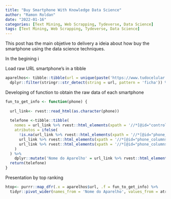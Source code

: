 ```yaml
---
title: "Buy Smartphone With Knowledge Data Science"
author: "Ramon Roldan"
date: "2022-01-16"
categories: [Text Mining, Web Scrapping, Tydeverse, Data Science]
tags: [Text Mining, Web Scrapping, Tydeverse, Data Science]
---
```

This post has the main objetive to delivery a ideia about how buy the smartphone using the data science techniques.

In the begining i 


Load raw URL smartphone’s in a tibble

``` r
aparelhos<- tibble::tibble(url = unique(paste('https://www.tudocelular.com', rvest::read_html('https://www.tudocelular.com/celulares/fichas-tecnicas.html') %>% rvest::html_elements(xpath = '//*[@id="cellphones_list"]/article') %>% rvest::html_nodes('a') %>% rvest::html_attr('href'),sep = ''))) %>%
  dplyr::filter(stringr::str_detect(string = url, pattern = 'ficha')) %>% dplyr::mutate(url = as.character(url))
```

Developing of function to obtain the raw data of each smartphone

``` r
fun_to_get_info <- function(phone) {
  
  url_link<- rvest::read_html(as.character(phone))
  
  telefone <-tibble::tibble(
    nomes = url_link %>% rvest::html_elements(xpath = '//*[@id="controles_titles"]') %>% rvest::html_nodes('li') %>% rvest::html_text() %>% readr::parse_character(),
    atributos = ifelse(
      !is.na(url_link %>% rvest::html_elements(xpath = '//*[@id="phone_columns"]') %>% rvest::html_nodes('li') %>% rvest::html_text() %>% readr::parse_character()),
      url_link %>% rvest::html_elements(xpath = '//*[@id="phone_columns"]') %>% rvest::html_nodes('li') %>% rvest::html_text() %>% readr::parse_character(),
      url_link %>% rvest::html_elements(xpath = '//*[@id="phone_columns"]') %>% rvest::html_nodes('li') %>% rvest::html_node('i') %>% rvest::html_attr('class') %>% readr::parse_character()
    )
  ) %>% 
    dplyr::mutate('Nome do Aparelho' = url_link %>% rvest::html_elements(xpath = '//*[@id="fwide_column"]/h2') %>% rvest::html_text())
  return(telefone)
}
```

Presentation by top ranking

``` r
htop<- purrr::map_dfr(.x = aparelhos$url, .f = fun_to_get_info) %>% 
  tidyr::pivot_wider(names_from = 'Nome do Aparelho', values_from = atributos)
```

